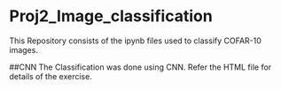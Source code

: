# Proj2_Image_classification #

This Repository consists of the ipynb files used to classify COFAR-10 images.

##CNN
The Classification was done using CNN.
Refer the HTML file for details of the exercise.
